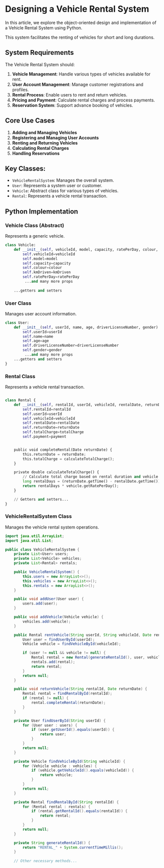 # Designing a Vehicle Rental System

In this article, we explore the object-oriented design and implementation of a Vehicle Rental System using Python. 

This system facilitates the renting of vehicles for short and long durations.

## System Requirements

The Vehicle Rental System should:

1. **Vehicle Management**: Handle various types of vehicles available for rent.
2. **User Account Management**: Manage customer registrations and profiles.
3. **Rental Process**: Enable users to rent and return vehicles.
4. **Pricing and Payment**: Calculate rental charges and process payments.
5. **Reservation System**: Support advance booking of vehicles.

## Core Use Cases

1. **Adding and Managing Vehicles**
2. **Registering and Managing User Accounts**
3. **Renting and Returning Vehicles**
4. **Calculating Rental Charges**
5. **Handling Reservations**

## Key Classes:
- `VehicleRentalSystem`: Manages the overall system.
- `User`: Represents a system user or customer.
- `Vehicle`: Abstract class for various types of vehicles.
- `Rental`: Represents a vehicle rental transaction.

## Python Implementation

### Vehicle Class (Abstract)

Represents a generic vehicle.

```python
class Vehicle:
    def __init__(self, vehicleId, model, capacity, ratePerDay, colour, kmDriven):
        self.vehicleId=vehicleId
        self.model=model
        self.capacity=capacity
        self.colour=colour
        self.kmDriven=kmDriven
        self.ratePerDay=ratePerDay
         ...and many more props
    
    ...getters and setters

```
### User Class
Manages user account information.
```python
class User:
    def __init__(self, userId, name, age, driverLicenseNumber, gender):
        self.userId=userId
        self.name=name
        self.age=age
        self.driverLicenseNumber=driverLicenseNumber
        self.gender=gender
         ...and many more props
    ...getters and setters
}
```
### Rental Class
Represents a vehicle rental transaction.
```python

class Rental {
    def __init__(self, rentalId, userId, vehicleId, rentalDate, returnDate,totalCharge,payment="NOT_COMPLETED"):
        self.rentalId=rentalId
        self.userId=userId
        self.vehicleId=vehicleId
        self.rentalDate=rentalDate
        self.returnDate=returnDate
        self.totalCharge=totalCharge
        self.payment=payment


    public void completeRental(Date returnDate) {
        this.returnDate = returnDate;
        this.totalCharge = calculateTotalCharge();
    }

    private double calculateTotalCharge() {
        // Calculate total charge based on rental duration and vehicle rate
        long rentalDays = (returnDate.getTime() - rentalDate.getTime()) / (1000 * 60 * 60 * 24);
        return rentalDays * vehicle.getRatePerDay();
    }

    // Getters and setters...
}
```
### VehicleRentalSystem Class
Manages the vehicle rental system operations.
```java
import java.util.ArrayList;
import java.util.List;

public class VehicleRentalSystem {
    private List<User> users;
    private List<Vehicle> vehicles;
    private List<Rental> rentals;

    public VehicleRentalSystem() {
        this.users = new ArrayList<>();
        this.vehicles = new ArrayList<>();
        this.rentals = new ArrayList<>();
    }

    public void addUser(User user) {
        users.add(user);
    }

    public void addVehicle(Vehicle vehicle) {
        vehicles.add(vehicle);
    }

    public Rental rentVehicle(String userId, String vehicleId, Date rentalDate) {
        User user = findUserById(userId);
        Vehicle vehicle = findVehicleById(vehicleId);

        if (user != null && vehicle != null) {
            Rental rental = new Rental(generateRentalId(), user, vehicle, rentalDate);
            rentals.add(rental);
            return rental;
        }
        return null;
    }

    public void returnVehicle(String rentalId, Date returnDate) {
        Rental rental = findRentalById(rentalId);
        if (rental != null) {
            rental.completeRental(returnDate);
        }
    }

    private User findUserById(String userId) {
        for (User user : users) {
            if (user.getUserId().equals(userId)) {
                return user;
            }
        }
        return null;
    }

    private Vehicle findVehicleById(String vehicleId) {
        for (Vehicle vehicle : vehicles) {
            if (vehicle.getVehicleId().equals(vehicleId)) {
                return vehicle;
            }
        }
        return null;
    }

    private Rental findRentalById(String rentalId) {
        for (Rental rental : rentals) {
            if (rental.getRentalId().equals(rentalId)) {
                return rental;
            }
        }
        return null;
    }

    private String generateRentalId() {
        return "RENTAL_" + System.currentTimeMillis();
    }
    
    // Other necessary methods...
```